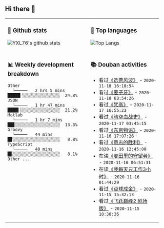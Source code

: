 ## Hi there 👋

<table>
<tr>
<td valign="top" width="54%">

### 🔭 Github stats

![YXL76's github stats](https://github-readme-stats.yxl76.vercel.app/api?username=YXL76&count_private=true&show_icons=true&theme=tokyonight)

</td>

<td valign="top" width="46%">

### 🌱 Top languages

![Top Langs](https://github-readme-stats.yxl76.vercel.app/api/top-langs/?username=YXL76&layout=compact&theme=tokyonight)

</td>
</tr>
<tr>
<td valign="top" width="54%">

### 📊 Weekly development breakdown

```text
Other
  └─────   2 hrs 5 mins   █████▏░░░░░░░░░░░░░░░  24.8%
JSON
  └─────   1 hr 47 mins   ████▍░░░░░░░░░░░░░░░░  21.2%
Matlab
  └─────   1 hr 7 mins    ██▊░░░░░░░░░░░░░░░░░░  13.3%
Groovy
  └─────   44 mins        █▊░░░░░░░░░░░░░░░░░░░   8.8%
TypeScript
  └─────   40 mins        █▋░░░░░░░░░░░░░░░░░░░   8.1%
Other ...
```

</td>
<td valign="top" width="46%">

### 📚 Douban activities

- 看过[《选票风波》](http://movie.douban.com/subject/3071126/) - `2020-11-18 16:18:54`
- 看过[《姜子牙》](http://movie.douban.com/subject/25907124/) - `2020-11-18 03:54:26`
- 看过[《梵高》](http://movie.douban.com/subject/1418998/) - `2020-11-17 16:55:23`
- 看过[《晴空血战史》](http://movie.douban.com/subject/1293089/) - `2020-11-17 03:45:15`
- 看过[《东京物语》](http://movie.douban.com/subject/1291568/) - `2020-11-16 17:07:26`
- 看过[《意志的胜利》](http://movie.douban.com/subject/1306186/) - `2020-11-16 12:45:00`
- 在读[《麦田里的守望者》](https://book.douban.com/subject/4286204/) - `2020-11-16 06:51:31`
- 在读[《我每天只工作3小时》](https://book.douban.com/subject/30240074/) - `2020-11-16 01:44:29`
- 看过[《点球成金》](http://movie.douban.com/subject/3023164/) - `2020-11-15 15:32:13`
- 看过[《飞跃巅峰2 剧场版》](http://movie.douban.com/subject/35155162/) - `2020-11-15 10:36:36`

</td>
</tr>
</table>

<!--
**YXL76/YXL76** is a ✨ _special_ ✨ repository because its `README.md` (this file) appears on your GitHub profile.

Here are some ideas to get you started:

- 🔭 I’m currently working on ...
- 🌱 I’m currently learning ...
- 👯 I’m looking to collaborate on ...
- 🤔 I’m looking for help with ...
- 💬 Ask me about ...
- 📫 How to reach me: ...
- 😄 Pronouns: ...
- ⚡ Fun fact: ...
-->
